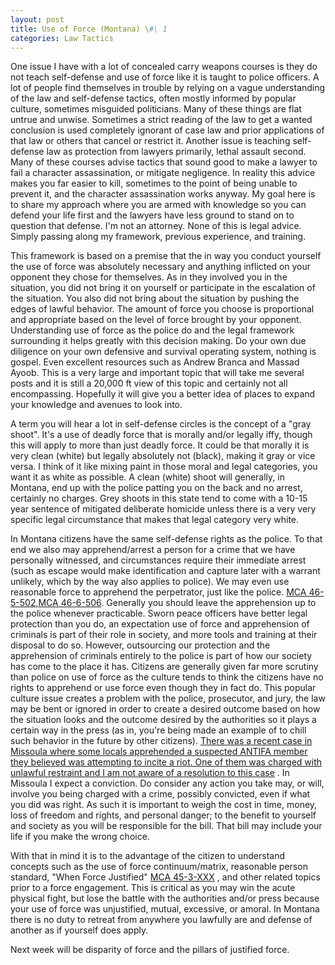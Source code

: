 ```yaml
---
layout: post
title: Use of Force (Montana) \#\ 1
categories: Law Tactics
---
```


One issue I have with a lot of concealed carry weapons courses is they do not teach self-defense and use of force like it is taught to police officers. A lot of people find themselves in trouble by relying on a vague understanding of the law and self-defense tactics, often mostly informed by popular culture, sometimes misguided politicians. Many of these things are flat untrue and unwise. Sometimes a strict reading of the law to get a wanted conclusion is used completely ignorant of case law and prior applications of that law or others that cancel or restrict it. Another issue is teaching self-defense law as protection from lawyers primarily, lethal assault second. Many of these courses advise tactics that sound good to make a lawyer to fail a character assassination, or mitigate negligence. In reality this advice makes you far easier to kill, sometimes to the point of being unable to prevent it, and the character assassination works anyway. My goal here is to share my approach where you are armed with knowledge so you can defend your life first and the lawyers have less ground to stand on to question that defense. I'm not an attorney. None of this is legal advice. Simply passing along my framework, previous experience, and training.

This framework is based on a premise that the in way you conduct yourself the use of force was absolutely necessary and anything inflicted on your opponent they chose for themselves. As in they involved you in the situation, you did not bring it on yourself or participate in the escalation of the situation. You also did not bring about the situation by pushing the edges of lawful behavior. The amount of force you choose is proportional and appropriate based on the level of force brought by your opponent. Understanding use of force as the police do and the legal framework surrounding it helps greatly with this decision making. Do your own due diligence on your own defensive and survival operating system, nothing is gospel. Even excellent resources such as Andrew Branca and Massad Ayoob. This is a very large and important topic that will take me several posts and it is still a 20,000 ft view of this topic and certainly not all encompassing. Hopefully it will give you a better idea of places to expand your knowledge and avenues to look into.

A term you will hear a lot in self-defense circles is the concept of a "gray shoot". It's a use of deadly force that is morally and/or legally iffy, though this will apply to more than just deadly force. It could be that morally it is very clean (white) but legally absolutely not (black), making it gray or vice versa. I think of it like mixing paint in those moral and legal categories, you want it as white as possible. A clean (white) shoot will generally, in Montana, end up with the police patting you on the back and no arrest, certainly no charges. Grey shoots in this state tend to come with a 10-15 year sentence of mitigated deliberate homicide unless there is a very very specific legal circumstance that makes that legal category very white.

In Montana citizens have the same self-defense rights as the police. To that end we also may apprehend/arrest a person for a crime that we have personally witnessed, and circumstances require their immediate arrest (such as escape would make identification and capture later with a warrant unlikely, which by the way also applies to police). We may even use reasonable force to apprehend the perpetrator, just like the police. [MCA 46-5-502](https://leg.mt.gov/bills/mca/title_0460/chapter_0060/part_0050/section_0020/0460-0060-0050-0020.html),[MCA 46-6-506](https://leg.mt.gov/bills/mca/title_0460/chapter_0060/part_0050/section_0060/0460-0060-0050-0060.html). 
Generally you should leave the apprehension up to the police whenever practicable. Sworn peace officers have better legal protection than you do, an expectation use of force and apprehension of criminals is part of their role in society, and more tools and training at their disposal to do so. However, outsourcing our protection and the apprehension of criminals entirely to the police is part of how our society has come to the place it has. Citizens are generally given far more scrutiny than police on use of force as the culture tends to think the citizens have no rights to apprehend or use force even though they in fact do. This popular culture issue creates a problem with the police, prosecutor, and jury, the law may be bent or ignored in order to create a desired outcome based on how the situation looks and the outcome desired by the authorities so it plays a certain way in the press (as in, you're being made an example of to chill such behavior in the future by other citizens).
[There was a recent case in Missoula where some locals apprehended a suspected ANTIFA member they believed was attempting to incite a riot. One of them was charged with unlawful restraint and I am not aware of a resolution to this case](https://www.kpax.com/news/missoula-county/man-charged-for-june-5-incident-at-black-lives-matter-rally-in-missoula) . In Missoula I expect a conviction. Do consider any action you take may, or will, involve you being charged with a crime, possibly convicted, even if what you did was right. As such it is important to weigh the cost in time, money, loss of freedom and rights, and personal danger; to the benefit to yourself and society as you will be responsible for the bill. That bill may include your life if you make the wrong choice.

With that in mind it is to the advantage of the citizen to understand concepts such as the use of force continuum/matrix, reasonable person standard, "When Force Justified" [MCA 45-3-XXX](https://www.leg.mt.gov/bills/mca/title_0450/chapter_0030/part_0010/sections_index.html) , and other related topics prior to a force engagement. This is critical as you may win the acute physical fight, but lose the battle with the authorities and/or press because your use of force was unjustified, mutual, excessive, or amoral. In Montana there is no duty to retreat from anywhere you lawfully are and defense of another as if yourself does apply.

Next week will be disparity of force and the pillars of justified force.
